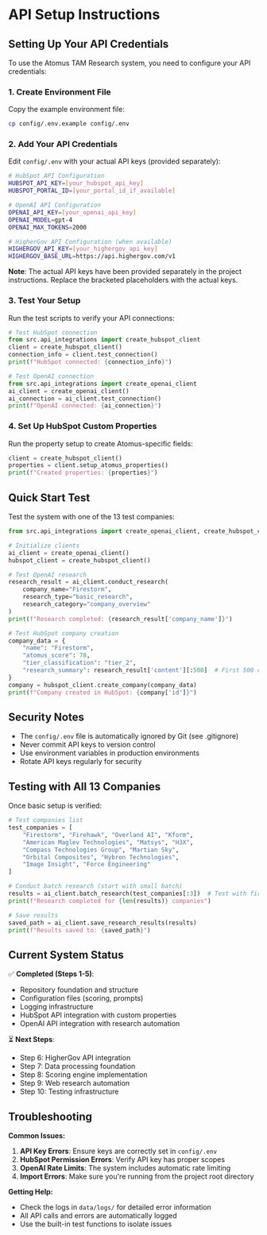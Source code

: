 # API Setup Instructions

## Setting Up Your API Credentials

To use the Atomus TAM Research system, you need to configure your API credentials:

### 1. Create Environment File

Copy the example environment file:
```bash
cp config/.env.example config/.env
```

### 2. Add Your API Credentials

Edit `config/.env` with your actual API keys (provided separately):

```bash
# HubSpot API Configuration
HUBSPOT_API_KEY=[your_hubspot_api_key]
HUBSPOT_PORTAL_ID=[your_portal_id_if_available]

# OpenAI API Configuration  
OPENAI_API_KEY=[your_openai_api_key]
OPENAI_MODEL=gpt-4
OPENAI_MAX_TOKENS=2000

# HigherGov API Configuration (when available)
HIGHERGOV_API_KEY=[your_highergov_api_key]
HIGHERGOV_BASE_URL=https://api.highergov.com/v1
```

**Note**: The actual API keys have been provided separately in the project instructions. Replace the bracketed placeholders with the actual keys.

### 3. Test Your Setup

Run the test scripts to verify your API connections:

```python
# Test HubSpot connection
from src.api_integrations import create_hubspot_client
client = create_hubspot_client()
connection_info = client.test_connection()
print(f"HubSpot connected: {connection_info}")

# Test OpenAI connection  
from src.api_integrations import create_openai_client
ai_client = create_openai_client()
ai_connection = ai_client.test_connection()
print(f"OpenAI connected: {ai_connection}")
```

### 4. Set Up HubSpot Custom Properties

Run the property setup to create Atomus-specific fields:

```python
client = create_hubspot_client()
properties = client.setup_atomus_properties()
print(f"Created properties: {properties}")
```

## Quick Start Test

Test the system with one of the 13 test companies:

```python
from src.api_integrations import create_openai_client, create_hubspot_client

# Initialize clients
ai_client = create_openai_client()
hubspot_client = create_hubspot_client()

# Test OpenAI research
research_result = ai_client.conduct_research(
    company_name="Firestorm",
    research_type="basic_research", 
    research_category="company_overview"
)
print(f"Research completed: {research_result['company_name']}")

# Test HubSpot company creation
company_data = {
    "name": "Firestorm",
    "atomus_score": 78,
    "tier_classification": "tier_2",
    "research_summary": research_result['content'][:500]  # First 500 chars
}
company = hubspot_client.create_company(company_data)
print(f"Company created in HubSpot: {company['id']}")
```

## Security Notes

- The `config/.env` file is automatically ignored by Git (see .gitignore)
- Never commit API keys to version control
- Use environment variables in production environments
- Rotate API keys regularly for security

## Testing with All 13 Companies

Once basic setup is verified:

```python
# Test companies list
test_companies = [
    "Firestorm", "Firehawk", "Overland AI", "Kform", 
    "American Maglev Technologies", "Matsys", "H3X",
    "Compass Technologies Group", "Martian Sky", 
    "Orbital Composites", "Hybron Technologies", 
    "Image Insight", "Force Engineering"
]

# Conduct batch research (start with small batch)
results = ai_client.batch_research(test_companies[:3])  # Test with first 3
print(f"Research completed for {len(results)} companies")

# Save results
saved_path = ai_client.save_research_results(results)
print(f"Results saved to: {saved_path}")
```

## Current System Status

✅ **Completed (Steps 1-5)**:
- Repository foundation and structure
- Configuration files (scoring, prompts)
- Logging infrastructure 
- HubSpot API integration with custom properties
- OpenAI API integration with research automation

⏳ **Next Steps**:
- Step 6: HigherGov API integration
- Step 7: Data processing foundation
- Step 8: Scoring engine implementation
- Step 9: Web research automation
- Step 10: Testing infrastructure

## Troubleshooting

**Common Issues:**

1. **API Key Errors**: Ensure keys are correctly set in `config/.env`
2. **HubSpot Permission Errors**: Verify API key has proper scopes
3. **OpenAI Rate Limits**: The system includes automatic rate limiting
4. **Import Errors**: Make sure you're running from the project root directory

**Getting Help:**
- Check the logs in `data/logs/` for detailed error information
- All API calls and errors are automatically logged
- Use the built-in test functions to isolate issues
